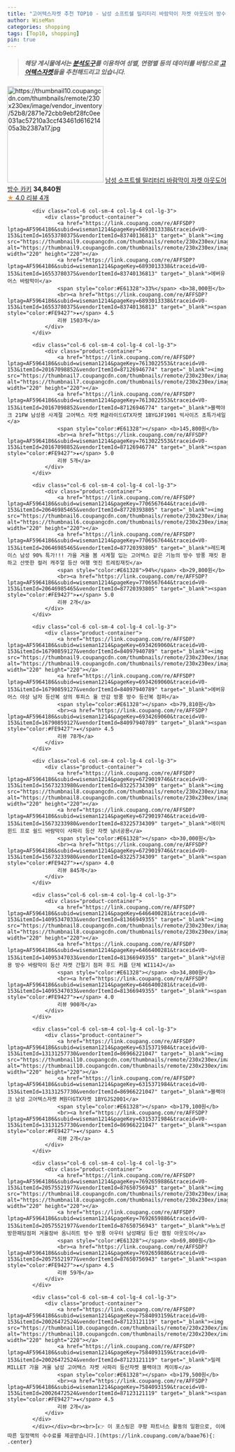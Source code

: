 ```yaml
---
title: "고어텍스자켓 추천 TOP10 - 남성 소프트쉘 밀리터리 바람막이 자켓 아웃도어 방수 카키"
author: WiseMan
categories: shopping
tags: [Top10, shopping]
pin: true
---
```


> ##### 해당 게시물에서는 [**분석도구**](https://itemscout.io/)를 이용하여 **성별**, **연령별** 등의 데이터를 바탕으로 [**고어텍스자켓**](https://link.coupang.com/a/baae76)들을 추천해드리고 있습니다.
<div class="container"><div class="row">
            <div class="col-6 col-sm-4 col-lg-4 col-lg-3">
                <div class="product-container">
                    <a href="https://link.coupang.com/re/AFFSDP?lptag=AF5964186&subid=wiseman1214&pageKey=6740530808&traceid=V0-153&itemId=15734279553&vendorItemId=82900790762" target="_blank"><img src="https://thumbnail10.coupangcdn.com/thumbnails/remote/230x230ex/image/vendor_inventory/52b8/2871e72cbb9ebf28fc0ee031ac57210a3ccf43461d61621405a3b2387a17.jpg" alt="https://thumbnail10.coupangcdn.com/thumbnails/remote/230x230ex/image/vendor_inventory/52b8/2871e72cbb9ebf28fc0ee031ac57210a3ccf43461d61621405a3b2387a17.jpg" width="220" height="220"></a>
                    <a href="https://link.coupang.com/re/AFFSDP?lptag=AF5964186&subid=wiseman1214&pageKey=6740530808&traceid=V0-153&itemId=15734279553&vendorItemId=82900790762" target="_blank">남성 소프트쉘 밀리터리 바람막이 자켓 아웃도어 방수 카키</a>
                    <span style="color:#E61328"></span> <b>34,840원</b>
                    <br><a href="https://link.coupang.com/re/AFFSDP?lptag=AF5964186&subid=wiseman1214&pageKey=6740530808&traceid=V0-153&itemId=15734279553&vendorItemId=82900790762" target="_blank"><span style="color:#FE9427">★</span> 4.0
                    리뷰 4개</a>
                </div>
            </div>
            
            <div class="col-6 col-sm-4 col-lg-4 col-lg-3">
                <div class="product-container">
                    <a href="https://link.coupang.com/re/AFFSDP?lptag=AF5964186&subid=wiseman1214&pageKey=6893013338&traceid=V0-153&itemId=16553780375&vendorItemId=83740136813" target="_blank"><img src="https://thumbnail9.coupangcdn.com/thumbnails/remote/230x230ex/image/vendor_inventory/81f3/a5f620fb26363246e2287c080fecfc52454f6ecf55f81c01117f4f71eec1.jpg" alt="https://thumbnail9.coupangcdn.com/thumbnails/remote/230x230ex/image/vendor_inventory/81f3/a5f620fb26363246e2287c080fecfc52454f6ecf55f81c01117f4f71eec1.jpg" width="220" height="220"></a>
                    <a href="https://link.coupang.com/re/AFFSDP?lptag=AF5964186&subid=wiseman1214&pageKey=6893013338&traceid=V0-153&itemId=16553780375&vendorItemId=83740136813" target="_blank">에버유어스 바람막이</a>
                    <span style="color:#E61328">33%</span> <b>38,000원</b>
                    <br><a href="https://link.coupang.com/re/AFFSDP?lptag=AF5964186&subid=wiseman1214&pageKey=6893013338&traceid=V0-153&itemId=16553780375&vendorItemId=83740136813" target="_blank"><span style="color:#FE9427">★</span> 4.5
                    리뷰 1503개</a>
                </div>
            </div>
            
            <div class="col-6 col-sm-4 col-lg-4 col-lg-3">
                <div class="product-container">
                    <a href="https://link.coupang.com/re/AFFSDP?lptag=AF5964186&subid=wiseman1214&pageKey=7613022553&traceid=V0-153&itemId=20167098852&vendorItemId=87126946774" target="_blank"><img src="https://thumbnail7.coupangcdn.com/thumbnails/remote/230x230ex/image/vendor_inventory/5552/9110c92946b4ac86c5e820c2860f67fba28a81f68cae5fa9bc6d8e444364.png" alt="https://thumbnail7.coupangcdn.com/thumbnails/remote/230x230ex/image/vendor_inventory/5552/9110c92946b4ac86c5e820c2860f67fba28a81f68cae5fa9bc6d8e444364.png" width="220" height="220"></a>
                    <a href="https://link.coupang.com/re/AFFSDP?lptag=AF5964186&subid=wiseman1214&pageKey=7613022553&traceid=V0-153&itemId=20167098852&vendorItemId=87126946774" target="_blank">블랙야크 21FW 남성용 사계절 고어텍스 자켓 M글라이드GTX자켓 1BYGJF1901 빅사이즈 초특가세일</a>
                    <span style="color:#E61328"></span> <b>145,800원</b>
                    <br><a href="https://link.coupang.com/re/AFFSDP?lptag=AF5964186&subid=wiseman1214&pageKey=7613022553&traceid=V0-153&itemId=20167098852&vendorItemId=87126946774" target="_blank"><span style="color:#FE9427">★</span> 5.0
                    리뷰 5개</a>
                </div>
            </div>
            
            <div class="col-6 col-sm-4 col-lg-4 col-lg-3">
                <div class="product-container">
                    <a href="https://link.coupang.com/re/AFFSDP?lptag=AF5964186&subid=wiseman1214&pageKey=7706567644&traceid=V0-153&itemId=20646985465&vendorItemId=87720393805" target="_blank"><img src="https://thumbnail6.coupangcdn.com/thumbnails/remote/230x230ex/image/vendor_inventory/77c0/b0d2af8a130bd8695c02d2b6d08e3be4d5ee8f9010065e284b0cdde91337.png" alt="https://thumbnail6.coupangcdn.com/thumbnails/remote/230x230ex/image/vendor_inventory/77c0/b0d2af8a130bd8695c02d2b6d08e3be4d5ee8f9010065e284b0cdde91337.png" width="220" height="220"></a>
                    <a href="https://link.coupang.com/re/AFFSDP?lptag=AF5964186&subid=wiseman1214&pageKey=7706567644&traceid=V0-153&itemId=20646985465&vendorItemId=87720393805" target="_blank">레드페이스 남성 90% 특가!!! 가을 겨울 봄 사계절 입는 고어텍스 같은 기능의 방수 방풍 재킷 환하고 산뜻한 컬러 캐주얼 등산 여행 멋진 트레킹재킷</a>
                    <span style="color:#E61328">94%</span> <b>29,800원</b>
                    <br><a href="https://link.coupang.com/re/AFFSDP?lptag=AF5964186&subid=wiseman1214&pageKey=7706567644&traceid=V0-153&itemId=20646985465&vendorItemId=87720393805" target="_blank"><span style="color:#FE9427">★</span> 5.0
                    리뷰 2개</a>
                </div>
            </div>
            
            <div class="col-6 col-sm-4 col-lg-4 col-lg-3">
                <div class="product-container">
                    <a href="https://link.coupang.com/re/AFFSDP?lptag=AF5964186&subid=wiseman1214&pageKey=6934269060&traceid=V0-153&itemId=16790859127&vendorItemId=84097940789" target="_blank"><img src="https://thumbnail9.coupangcdn.com/thumbnails/remote/230x230ex/image/vendor_inventory/1033/fe84f9669fefa334660a3e1558ac64d2ff7c8c73455e19f117988dfc92af.jpg" alt="https://thumbnail9.coupangcdn.com/thumbnails/remote/230x230ex/image/vendor_inventory/1033/fe84f9669fefa334660a3e1558ac64d2ff7c8c73455e19f117988dfc92af.jpg" width="220" height="220"></a>
                    <a href="https://link.coupang.com/re/AFFSDP?lptag=AF5964186&subid=wiseman1214&pageKey=6934269060&traceid=V0-153&itemId=16790859127&vendorItemId=84097940789" target="_blank">에버유어스 야상 남자 등산복 상의 투피스 울 안감 방풍 방수 등산복 점퍼</a>
                    <span style="color:#E61328"></span> <b>79,810원</b>
                    <br><a href="https://link.coupang.com/re/AFFSDP?lptag=AF5964186&subid=wiseman1214&pageKey=6934269060&traceid=V0-153&itemId=16790859127&vendorItemId=84097940789" target="_blank"><span style="color:#FE9427">★</span> 4.5
                    리뷰 78개</a>
                </div>
            </div>
            
            <div class="col-6 col-sm-4 col-lg-4 col-lg-3">
                <div class="product-container">
                    <a href="https://link.coupang.com/re/AFFSDP?lptag=AF5964186&subid=wiseman1214&pageKey=6729019746&traceid=V0-153&itemId=15673233980&vendorItemId=83225734309" target="_blank"><img src="https://thumbnail8.coupangcdn.com/thumbnails/remote/230x230ex/image/vendor_inventory/bb6f/75682c47c94881d97eae9f347292cb1474d3227fe0d89b415172bcf79f4f.jpg" alt="https://thumbnail8.coupangcdn.com/thumbnails/remote/230x230ex/image/vendor_inventory/bb6f/75682c47c94881d97eae9f347292cb1474d3227fe0d89b415172bcf79f4f.jpg" width="220" height="220"></a>
                    <a href="https://link.coupang.com/re/AFFSDP?lptag=AF5964186&subid=wiseman1214&pageKey=6729019746&traceid=V0-153&itemId=15673233980&vendorItemId=83225734309" target="_blank">에이빅 윈드 프로 쉴드 바람막이 사파리 등산 자켓 남녀공용</a>
                    <span style="color:#E61328"></span> <b>30,000원</b>
                    <br><a href="https://link.coupang.com/re/AFFSDP?lptag=AF5964186&subid=wiseman1214&pageKey=6729019746&traceid=V0-153&itemId=15673233980&vendorItemId=83225734309" target="_blank"><span style="color:#FE9427">★</span> 4.0
                    리뷰 845개</a>
                </div>
            </div>
            
            <div class="col-6 col-sm-4 col-lg-4 col-lg-3">
                <div class="product-container">
                    <a href="https://link.coupang.com/re/AFFSDP?lptag=AF5964186&subid=wiseman1214&pageKey=6466400281&traceid=V0-153&itemId=14095347033&vendorItemId=81366949355" target="_blank"><img src="https://thumbnail8.coupangcdn.com/thumbnails/remote/230x230ex/image/vendor_inventory/3b6a/d95548f8d23f666e05806ab6b0af7884dae5c9dd7d67dab2b4630ce0df25.jpg" alt="https://thumbnail8.coupangcdn.com/thumbnails/remote/230x230ex/image/vendor_inventory/3b6a/d95548f8d23f666e05806ab6b0af7884dae5c9dd7d67dab2b4630ce0df25.jpg" width="220" height="220"></a>
                    <a href="https://link.coupang.com/re/AFFSDP?lptag=AF5964186&subid=wiseman1214&pageKey=6466400281&traceid=V0-153&itemId=14095347033&vendorItemId=81366949355" target="_blank">남녀공용 방수 바람막이 등산 자켓 간절기 점퍼 후드 커플 단체 WI114J</a>
                    <span style="color:#E61328"></span> <b>34,800원</b>
                    <br><a href="https://link.coupang.com/re/AFFSDP?lptag=AF5964186&subid=wiseman1214&pageKey=6466400281&traceid=V0-153&itemId=14095347033&vendorItemId=81366949355" target="_blank"><span style="color:#FE9427">★</span> 4.0
                    리뷰 900개</a>
                </div>
            </div>
            
            <div class="col-6 col-sm-4 col-lg-4 col-lg-3">
                <div class="product-container">
                    <a href="https://link.coupang.com/re/AFFSDP?lptag=AF5964186&subid=wiseman1214&pageKey=6315371984&traceid=V0-153&itemId=13131257730&vendorItemId=86966221047" target="_blank"><img src="https://thumbnail10.coupangcdn.com/thumbnails/remote/230x230ex/image/vendor_inventory/5278/a8014706d53adb70351d7e90b39c17cb036dc95a0638349dce4e9cd4471a.png" alt="https://thumbnail10.coupangcdn.com/thumbnails/remote/230x230ex/image/vendor_inventory/5278/a8014706d53adb70351d7e90b39c17cb036dc95a0638349dce4e9cd4471a.png" width="220" height="220"></a>
                    <a href="https://link.coupang.com/re/AFFSDP?lptag=AF5964186&subid=wiseman1214&pageKey=6315371984&traceid=V0-153&itemId=13131257730&vendorItemId=86966221047" target="_blank">블랙야크 남성 고어텍스자켓 M원더GTX자켓 1BYGJS2001</a>
                    <span style="color:#E61328"></span> <b>179,100원</b>
                    <br><a href="https://link.coupang.com/re/AFFSDP?lptag=AF5964186&subid=wiseman1214&pageKey=6315371984&traceid=V0-153&itemId=13131257730&vendorItemId=86966221047" target="_blank"><span style="color:#FE9427">★</span> 4.5
                    리뷰 2개</a>
                </div>
            </div>
            
            <div class="col-6 col-sm-4 col-lg-4 col-lg-3">
                <div class="product-container">
                    <a href="https://link.coupang.com/re/AFFSDP?lptag=AF5964186&subid=wiseman1214&pageKey=7692659886&traceid=V0-153&itemId=20575521977&vendorItemId=87650756943" target="_blank"><img src="https://thumbnail8.coupangcdn.com/thumbnails/remote/230x230ex/image/vendor_inventory/2e06/2f2b603797eff233ea5332e1a03219374b268fa50d0f679095f6505309c0.jpg" alt="https://thumbnail8.coupangcdn.com/thumbnails/remote/230x230ex/image/vendor_inventory/2e06/2f2b603797eff233ea5332e1a03219374b268fa50d0f679095f6505309c0.jpg" width="220" height="220"></a>
                    <a href="https://link.coupang.com/re/AFFSDP?lptag=AF5964186&subid=wiseman1214&pageKey=7692659886&traceid=V0-153&itemId=20575521977&vendorItemId=87650756943" target="_blank">뉴노션 방한패딩점퍼 겨울잠바 옴니히트 방수 방풍 아우터 남성패딩 등산 캠핑 아웃도어</a>
                    <span style="color:#E61328"></span> <b>69,800원</b>
                    <br><a href="https://link.coupang.com/re/AFFSDP?lptag=AF5964186&subid=wiseman1214&pageKey=7692659886&traceid=V0-153&itemId=20575521977&vendorItemId=87650756943" target="_blank"><span style="color:#FE9427">★</span> 4.5
                    리뷰 59개</a>
                </div>
            </div>
            
            <div class="col-6 col-sm-4 col-lg-4 col-lg-3">
                <div class="product-container">
                    <a href="https://link.coupang.com/re/AFFSDP?lptag=AF5964186&subid=wiseman1214&pageKey=7584093159&traceid=V0-153&itemId=20026472524&vendorItemId=87123121119" target="_blank"><img src="https://thumbnail10.coupangcdn.com/thumbnails/remote/230x230ex/image/vendor_inventory/9b58/ae510d3c7c8e80f645182960799a5a59e23757d24443645f2644af2912c1.png" alt="https://thumbnail10.coupangcdn.com/thumbnails/remote/230x230ex/image/vendor_inventory/9b58/ae510d3c7c8e80f645182960799a5a59e23757d24443645f2644af2912c1.png" width="220" height="220"></a>
                    <a href="https://link.coupang.com/re/AFFSDP?lptag=AF5964186&subid=wiseman1214&pageKey=7584093159&traceid=V0-153&itemId=20026472524&vendorItemId=87123121119" target="_blank">밀레 MILLET 가을 겨울 남성 고어텍스 자켓 사파리 등산자켓 블랙야크 케이투</a>
                    <span style="color:#E61328"></span> <b>179,500원</b>
                    <br><a href="https://link.coupang.com/re/AFFSDP?lptag=AF5964186&subid=wiseman1214&pageKey=7584093159&traceid=V0-153&itemId=20026472524&vendorItemId=87123121119" target="_blank"><span style="color:#FE9427">★</span> 4.5
                    리뷰 2개</a>
                </div>
            </div>
            </div></div><br><br>[👉 이 포스팅은 쿠팡 파트너스 활동의 일환으로, 이에 따른 일정액의 수수료를 제공받습니다.](https://link.coupang.com/a/baae76){: .center}